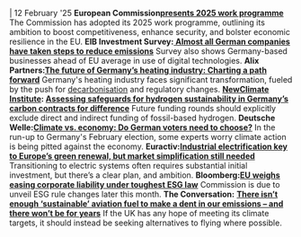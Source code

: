 | 12 February '25
**European Commission[presents 2025 work programme](https://ec.europa.eu/commission/presscorner/detail/en/ip_25_466)**
The Commission has adopted its 2025 work programme, outlining its ambition to boost competitiveness, enhance security, and bolster economic resilience in the EU.
**EIB Investment Survey:[ Almost all German companies have taken steps to reduce emissions](https://www.eib.org/en/publications/20240238-econ-eibis-2024-germany)**
Survey also shows Germany-based businesses ahead of EU average in use of digital technologies.
**Alix Partners:[The future of Germany’s heating industry: Charting a path forward](https://www.alixpartners.com/insights/102jzbd/the-future-of-germanys-heating-industry-charting-a-path-forward/)**
Germany's heating industry faces significant transformation, fueled by the push for [decarbonisation](https://www.cleanenergywire.org/glossary/letter_d#decarbonisation) and regulatory changes.
**[NewClimate Institute](https://www.cleanenergywire.org/experts/newclimate-institute): [Assessing safeguards for hydrogen sustainability in Germany’s carbon contracts for difference](https://newclimate.org/resources/publications/assessing-safeguards-for-hydrogen-sustainability-in-germanys-carbon)**
Future funding rounds should explicitly exclude direct and indirect funding of fossil-based hydrogen.
**Deutsche Welle:[Climate vs. economy: Do German voters need to choose?](https://www.dw.com/en/climate-vs-economy-do-german-voters-need-to-choose/a-71570873)**
In the run-up to Germany's February election, some experts worry climate action is being pitted against the economy.
**Euractiv:[Industrial electrification key to Europe’s green renewal, but market simplification still needed](https://www.euractiv.com/section/eet/news/industrial-electrification-is-at-the-heart-of-europes-green-renewal-but-market-simplification-is-still-needed/)**
Transitioning to electric systems often requires substantial initial investment, but there’s a clear plan, and ambition.
**Bloomberg:[EU weighs easing corporate liability under toughest ESG law](https://www.bloomberg.com/news/articles/2025-02-12/eu-to-review-corporate-liability-under-europe-s-toughest-esg-law)**
Commission is due to unveil ESG rule changes later this month.
**The Conversation:** [**There isn’t enough ‘sustainable’ aviation fuel to make a dent in our emissions – and there won’t be for years**](https://theconversation.com/there-isnt-enough-sustainable-aviation-fuel-to-make-a-dent-in-our-emissions-and-there-wont-be-for-years-249270)
If the UK has any hope of meeting its climate targets, it should instead be seeking alternatives to flying where possible.